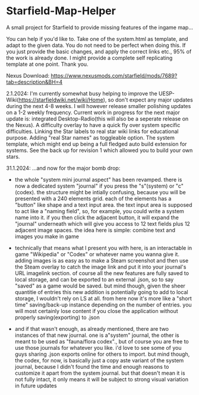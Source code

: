 # Starfield-Map-Helper
A small project for Starfield to provide missing features of the ingame map...

You can help if you'd like to. Take one of the system.html as template, and adapt to the given data. You do not need to be perfect when doing this. If you just provide the basic changes, and apply the correct links etc., 95% of the work is already done. I might provide a complete self replicating template at one point. Thank you.

Nexus Download: https://www.nexusmods.com/starfield/mods/7689?tab=description&BH=4

2.1.2024: I'm currently somewhat busy helping to improve the UESP-Wiki(https://starfieldwiki.net/wiki/Home), so don't expect any major updates during the next 4-8 weeks. I will however release smaller polishing updates on a 1-2 weekly frequency. Current work in progress for the next major update is: integrated Desktop-Radio(this will also be a seperate release on the Nexus). A difficulty overlay to have a quick fly over system specific difficulties. Linking the Star labels to real star wiki links for educational purpose. Adding "real Star names" as toggleable option. The system template, which might end up being a full fledged auto build extension for systems. See the back up for revision 1 which allowed you to build your own stars.

31.1.2024: ...and now for the major bomb drop:

- the whole "system mini journal aspect" has been revamped. there is now a dedicated system "journal" if you press the "s"(system) or "c"(codex). the structure might be intially confusing, because you will be presented with a 240 elements grid. each of the elements has a "button" like shape and a text input area. the text input area is supposed to act like a "naming field", so, for example, you could write a system name into it. if you then click the adjacent button, it will expand the "journal" underneath which will give you access to 12 text fields plus 12 adjacent image spaces. the idea here is simple: combine text and images you make in game

- technically that means what I present you with here, is an interactable in game "Wikipedia" or "Codex" or whatever name you wanna give it. adding images is as easy as to make a Steam screenshot and then use the Steam overlay to catch the image link and put it into your journal's URL imagelink section. of course all the new features are fully saved to local storage, and can be exported to an external .json, so to say "saved" as a game would be saved. but mind though, given the sheer quantitie of entries this new addition is potentially going to add to local storage, I wouldn't rely on LS at all. from here now it's more like a "short time" saving/back-up instance depending on the number of entries. you will most certainly lose content if you close the application without properly saving(exporting) to .json

- and if that wasn't enough, as already mentioned, there are two instances of that new journal. one is a"system" journal, the other is meant to be used as "fauna/flora codex"., but of course you are free to use those journals for whatever you like. i'd love to see some of you guys sharing .json exports online for others to import. but mind though, the codex, for now, is basically just a copy aste variant of the system journal, because I didn't found the time and enough reasons to customize it apart from the system journal. but that doesn't mean it is not fully intact, it only means it will be subject to strong visual variation in future updates
